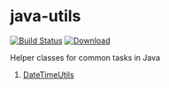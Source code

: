 # java-utils


[![Build Status](https://travis-ci.org/ashwanikumar04/java-utils.svg?branch=master)](https://travis-ci.org/ashwanikumar04/java-utils) [ ![Download](https://api.bintray.com/packages/ashwanikumar04/maven/java-utils/images/download.svg?version=0.0.1) ](https://bintray.com/ashwanikumar04/maven/java-utils/0.0.1/link)



Helper classes for common tasks in Java

1. [DateTimeUtils](src/main/java/in/ashwanik/utils/DateTimeUtils.java)

